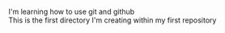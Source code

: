 I'm learning how to use git and github  
This is the first directory I'm creating within my first repository

